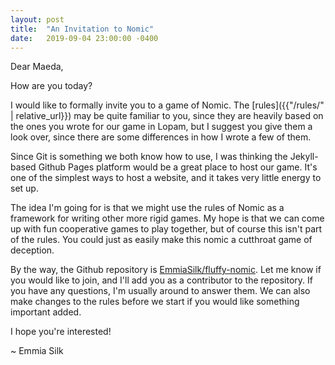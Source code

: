```yaml
---
layout: post
title:  "An Invitation to Nomic"
date:   2019-09-04 23:00:00 -0400
---
```

Dear Maeda,

How are you today?

I would like to formally invite you to a game of Nomic. The
[rules]({{"/rules/" | relative_url}}) may be quite familiar to you, since they
are heavily based on the ones you wrote for our game in Lopam, but I suggest
you give them a look over, since there are some differences in how I wrote a
few of them.

Since Git is something we both know how to use, I was thinking the Jekyll-based
Github Pages platform would be a great place to host our game. It's one of the
simplest ways to host a website, and it takes very little energy to set up.

The idea I'm going for is that we might use the rules of Nomic as a framework
for writing other more rigid games. My hope is that we can come up with fun
cooperative games to play together, but of course this isn't part of the rules.
You could just as easily make this nomic a cutthroat game of deception.

By the way, the Github repository is
[EmmiaSilk/fluffy-nomic](http://github.com/EmmiaSilk/fluffy-nomic). Let me know if you would
like to join, and I'll add you as a contributor to the repository. If you have
any questions, I'm usually around to answer them. We can also make changes to
the rules before we start if you would like something important added.

I hope you're interested!

~ Emmia Silk
